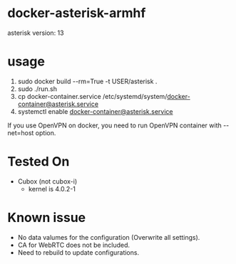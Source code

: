 # docker-asterisk-armhf

asterisk version: 13

# usage

1. sudo docker build --rm=True -t USER/asterisk .
1. sudo ./run.sh
1. cp docker-container.service /etc/systemd/system/docker-container@asterisk.service
1. systemctl enable docker-container@asterisk.service

If you use OpenVPN on docker, you need to run OpenVPN container with --net=host option.

# Tested On

* Cubox (not cubox-i)
    * kernel is 4.0.2-1

# Known issue

* No data valumes for the configuration (Overwrite all settings).
* CA for WebRTC does not be included.
* Need to rebuild to update configurations.
